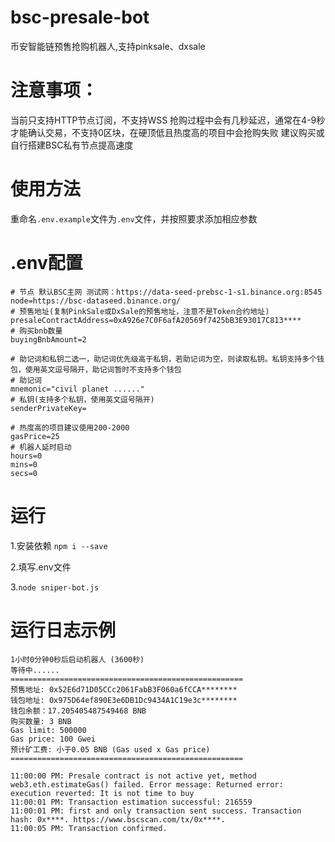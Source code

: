 # bsc-presale-bot
币安智能链预售抢购机器人,支持pinksale、dxsale

# 注意事项：
当前只支持HTTP节点订阅，不支持WSS
抢购过程中会有几秒延迟，通常在4-9秒才能确认交易，不支持0区块，在硬顶低且热度高的项目中会抢购失败
建议购买或自行搭建BSC私有节点提高速度

# 使用方法
重命名`.env.example`文件为`.env`文件，并按照要求添加相应参数

# .env配置
```
# 节点 默认BSC主网 测试网：https://data-seed-prebsc-1-s1.binance.org:8545
node=https://bsc-dataseed.binance.org/
# 预售地址(复制PinkSale或DxSale的预售地址，注意不是Token合约地址)
presaleContractAddress=0xA926e7C0F6afA20569f7425bB3E93017C813****
# 购买bnb数量
buyingBnbAmount=2

# 助记词和私钥二选一，助记词优先级高于私钥，若助记词为空，则读取私钥。私钥支持多个钱包，使用英文逗号隔开，助记词暂时不支持多个钱包
# 助记词
mnemonic="civil planet ......"
# 私钥(支持多个私钥，使用英文逗号隔开)
senderPrivateKey=

# 热度高的项目建议使用200-2000
gasPrice=25
# 机器人延时启动
hours=0
mins=0
secs=0
```

# 运行
1.安装依赖
`npm i --save`

2.填写.env文件

3.`node sniper-bot.js`


# 运行日志示例
```
1小时0分钟0秒后启动机器人 (3600秒)
等待中......
====================================================
预售地址: 0x52E6d71D05CCc2061FabB3F060a6fCCA********
钱包地址: 0x975D64ef890E3e6DB1Dc9434A1C19e3c********
钱包余额：17.205405487549468 BNB
购买数量: 3 BNB
Gas limit: 500000
Gas price: 100 Gwei
预计矿工费: 小于0.05 BNB (Gas used x Gas price)
====================================================

11:00:00 PM: Presale contract is not active yet, method web3.eth.estimateGas() failed. Error message: Returned error: execution reverted: It is not time to buy
11:00:01 PM: Transaction estimation successful: 216559
11:00:01 PM: first and only transaction sent success. Transaction hash: 0x****. https://www.bscscan.com/tx/0x****.
11:00:05 PM: Transaction confirmed.
```
